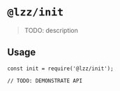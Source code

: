 # `@lzz/init`

> TODO: description

## Usage

```
const init = require('@lzz/init');

// TODO: DEMONSTRATE API
```
